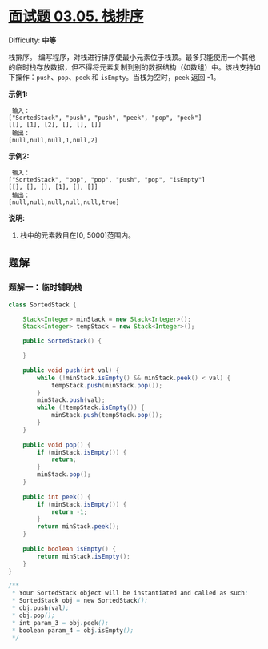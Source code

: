 # [面试题 03.05\. 栈排序](https://leetcode-cn.com/problems/sort-of-stacks-lcci/)

Difficulty: **中等**

栈排序。 编写程序，对栈进行排序使最小元素位于栈顶。最多只能使用一个其他的临时栈存放数据，但不得将元素复制到别的数据结构（如数组）中。该栈支持如下操作：`push`、`pop`、`peek` 和 `isEmpty`。当栈为空时，`peek` 返回 -1。

**示例1:**

```
 输入：
["SortedStack", "push", "push", "peek", "pop", "peek"]
[[], [1], [2], [], [], []]
 输出：
[null,null,null,1,null,2]
```

**示例2:**

```
 输入： 
["SortedStack", "pop", "pop", "push", "pop", "isEmpty"]
[[], [], [], [1], [], []]
 输出：
[null,null,null,null,null,true]
```

**说明:**

1.  栈中的元素数目在[0, 5000]范围内。


## 题解

### 题解一：临时辅助栈

```java
class SortedStack {

    Stack<Integer> minStack = new Stack<Integer>();
    Stack<Integer> tempStack = new Stack<Integer>();

    public SortedStack() {

    }
    
    public void push(int val) {
        while (!minStack.isEmpty() && minStack.peek() < val) {
            tempStack.push(minStack.pop());
        }
        minStack.push(val);
        while (!tempStack.isEmpty()) {
            minStack.push(tempStack.pop());
        }
    }
    
    public void pop() {
        if (minStack.isEmpty()) {
            return;
        }
        minStack.pop();
    }
    
    public int peek() {
        if (minStack.isEmpty()) {
            return -1;
        }
        return minStack.peek();
    }
    
    public boolean isEmpty() {
        return minStack.isEmpty();
    }
}

/**
 * Your SortedStack object will be instantiated and called as such:
 * SortedStack obj = new SortedStack();
 * obj.push(val);
 * obj.pop();
 * int param_3 = obj.peek();
 * boolean param_4 = obj.isEmpty();
 */
```